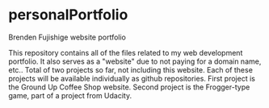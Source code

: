 # personalPortfolio
Brenden Fujishige
website portfolio

This repository contains all of the files related to my web development portfolio.
It also serves as a "website" due to not paying for a domain name, etc..
Total of two projects so far, not including this website.
Each of these projects will be available individually as github repositories.
First project is the Ground Up Coffee Shop website.
Second project is the Frogger-type game, part of a project from Udacity.
